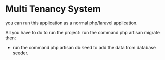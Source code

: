 # Multi Tenancy System

you can run this application as a normal php/laravel application.

All you have to do to run the project: run the command php artisan migrate then:

- run the command php artisan db:seed to add the data from database seeder.
